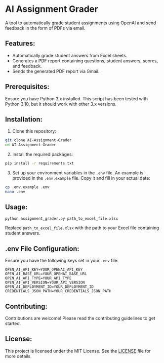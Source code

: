 
# AI Assignment Grader

A tool to automatically grade student assignments using OpenAI and send feedback in the form of PDFs via email.

## Features:

- Automatically grade student answers from Excel sheets.
- Generates a PDF report containing questions, student answers, scores, and feedback.
- Sends the generated PDF report via Gmail.

## Prerequisites:

Ensure you have Python 3.x installed. This script has been tested with Python 3.10, but it should work with other 3.x versions.

## Installation:

1. Clone this repository:

```bash
git clone AI-Assignment-Grader
cd AI-Assignment-Grader
```

2. Install the required packages:

```bash
pip install -r requirements.txt
```

3. Set up your environment variables in the `.env` file. An example is provided in the `.env.example` file. Copy it and fill in your actual data:

```bash
cp .env.example .env
nano .env
```

## Usage:

```bash
python assignment_grader.py path_to_excel_file.xlsx
```

Replace `path_to_excel_file.xlsx` with the path to your Excel file containing student answers.

## .env File Configuration:

Ensure you have the following keys set in your `.env` file:

```
OPEN_AI_API_KEY=YOUR_OPENAI_API_KEY
OPEN_AI_BASE_URL=YOUR_OPENAI_BASE_URL
OPEN_AI_API_TYPE=YOUR_API_TYPE
OPEN_AI_API_VERSION=YOUR_API_VERSION
OPEN_AI_DEPLOYMENT_ID=YOUR_DEPLOYMENT_ID
CREDENTIALS_JSON_PATH=YOUR_CREDENTIALS_JSON_PATH
```

## Contributing:

Contributions are welcome! Please read the contributing guidelines to get started.

## License:

This project is licensed under the MIT License. See the [LICENSE](LICENSE) file for more details.
